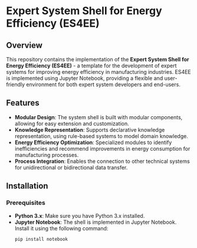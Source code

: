 # Expert System Shell for Energy Efficiency (ES4EE)

## Overview

This repository contains the implementation of the **Expert System Shell for Energy Efficiency (ES4EE)** - a template for the development of expert systems for improving energy efficiency in manufacturing industries. ES4EE is implemented using Jupyter Notebook, providing a flexible and user-friendly environment for both expert system developers and end-users.

## Features

- **Modular Design**: The system shell is built with modular components, allowing for easy extension and customization.
- **Knowledge Representation**: Supports declarative knowledge representation, using rule-based systems to model domain knowledge.
- **Energy Efficiency Optimization**: Specialized modules to identify inefficiencies and recommend improvements in energy consumption for manufacturing processes.
- **Process Integration**: Enables the connection to other technical systems for unidirectional or bidirectional data transfer.

## Installation

### Prerequisites

- **Python 3.x**: Make sure you have Python 3.x installed.
- **Jupyter Notebook**: The shell is implemented in Jupyter Notebook. Install it using the following command:
  ```bash
  pip install notebook
